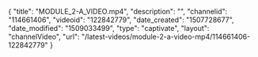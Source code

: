 {
    "title": "MODULE_2-A_VIDEO.mp4",
    "description": "",
    "channelid": "114661406",
    "videoid": "122842779",
    "date_created": "1507728677",
    "date_modified": "1509033499",
    "type": "captivate",
    "layout": "channelVideo",
    "url": "\/latest-videos\/module-2-a-video-mp4\/114661406-122842779"
}